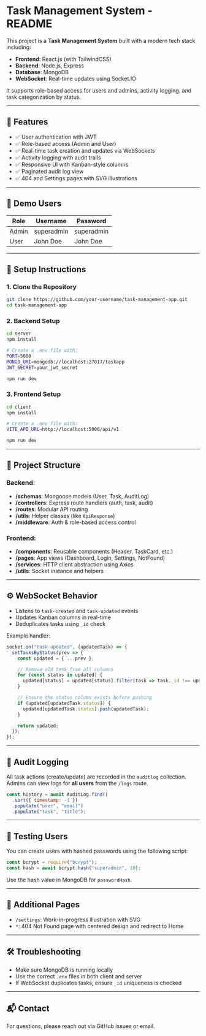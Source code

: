 # Task Management System - README

This project is a **Task Management System** built with a modern tech stack including:

* **Frontend**: React.js (with TailwindCSS)
* **Backend**: Node.js, Express
* **Database**: MongoDB
* **WebSocket**: Real-time updates using Socket.IO

It supports role-based access for users and admins, activity logging, and task categorization by status.

---

## 🚀 Features

* ✅ User authentication with JWT
* ✅ Role-based access (Admin and User)
* ✅ Real-time task creation and updates via WebSockets
* ✅ Activity logging with audit trails
* ✅ Responsive UI with Kanban-style columns
* ✅ Paginated audit log view
* ✅ 404 and Settings pages with SVG illustrations

---

## 🧑 Demo Users

| Role  | Username   | Password   |
| ----- | ---------- | ---------- |
| Admin | superadmin | superadmin |
| User  | John Doe   | John Doe   |

---

## 🔧 Setup Instructions

### 1. **Clone the Repository**

```bash
git clone https://github.com/your-username/task-management-app.git
cd task-management-app
```

### 2. **Backend Setup**

```bash
cd server
npm install

# Create a .env file with:
PORT=5000
MONGO_URI=mongodb://localhost:27017/taskapp
JWT_SECRET=your_jwt_secret

npm run dev
```

### 3. **Frontend Setup**

```bash
cd client
npm install

# Create a .env file with:
VITE_API_URL=http://localhost:5000/api/v1

npm run dev
```

---

## 🧠 Project Structure

### Backend:

* **/schemas**: Mongoose models (User, Task, AuditLog)
* **/controllers**: Express route handlers (auth, task, audit)
* **/routes**: Modular API routing
* **/utils**: Helper classes (like `ApiResponse`)
* **/middleware**: Auth & role-based access control

### Frontend:

* **/components**: Reusable components (Header, TaskCard, etc.)
* **/pages**: App views (Dashboard, Login, Settings, NotFound)
* **/services**: HTTP client abstraction using Axios
* **/utils**: Socket instance and helpers

---

## ⚙️ WebSocket Behavior

* Listens to `task-created` and `task-updated` events
* Updates Kanban columns in real-time
* Deduplicates tasks using `_id` check

Example handler:

```js
socket.on("task-updated", (updatedTask) => {
  setTasksByStatus(prev => {
    const updated = { ...prev };

    // Remove old task from all columns
    for (const status in updated) {
      updated[status] = updated[status].filter(task => task._id !== updatedTask._id);
    }

    // Ensure the status column exists before pushing
    if (updated[updatedTask.status]) {
      updated[updatedTask.status].push(updatedTask);
    }

    return updated;
  });
});
```

---

## 📜 Audit Logging

All task actions (create/update) are recorded in the `auditlog` collection.
Admins can view logs for **all users** from the `/logs` route.

```js
const history = await AuditLog.find()
  .sort({ timestamp: -1 })
  .populate("user", "email")
  .populate("task", "title");
```

---

## 🧪 Testing Users

You can create users with hashed passwords using the following script:

```js
const bcrypt = require("bcrypt");
const hash = await bcrypt.hash("superadmin", 10);
```

Use the hash value in MongoDB for `passwordHash`.

---

## 📄 Additional Pages

* `/settings`: Work-in-progress illustration with SVG
* `*`: 404 Not Found page with centered design and redirect to Home

---

## 🛠️ Troubleshooting

* Make sure MongoDB is running locally
* Use the correct `.env` files in both client and server
* If WebSocket duplicates tasks, ensure `_id` uniqueness is checked

---

## 📬 Contact

For questions, please reach out via GitHub issues or email.
